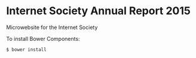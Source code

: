 # Internet Society Annual Report 2015
Microwebsite  for the Internet Society

To install Bower Components:
```
$ bower install
```
